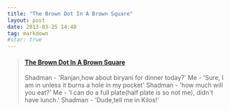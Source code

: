 ```yaml
---
title: "The Brown Dot In A Brown Square"
layout: post
date: 2013-03-25 14:40
tag: markdown
#star: true
---
```


<blockquote class="embedly-card" data-card-key="9cbfbe7946d843f48f49787f4853b30c"><h4><a href="https://gluttonictales.quora.com/The-Brown-Dot-In-A-Brown-Square?srid=5A7l">The Brown Dot In A Brown Square</a></h4><p>Shadman - 'Ranjan,how about biryani for dinner today?' Me - 'Sure, I am in unless it burns a hole in my pocket' Shadman - 'how much will you eat?' Me - 'I can do a full plate(half plate is so not me), didn't have lunch.' Shadman - 'Dude,tell me in Kilos!'</p></blockquote>
<script async src="//cdn.embedly.com/widgets/platform.js" charset="UTF-8"></script>